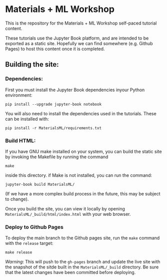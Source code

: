 # Materials + ML Workshop

This is the repository for the Materials + ML Workshop self-paced tutorial content.

These tutorials use the Jupyter Book platform, and are intended to be exported as a static site. Hopefully we can find somewhere (e.g. Github Pages) to host this content once it is completed.

## Building the site:

### Dependencies:

First you must install the Jupyter Book dependencies inyour Python environment:

```
pip install --upgrade jupyter-book notebook
```

You will also need to install the dependencies used in the tutorials. These can be installed with:

```
pip install -r MaterialsML/requirements.txt
```

### Build HTML:

If you have GNU make installed on your system, you can build the static site by invoking the Makefile by running the command
```
make
```

inside this directory. if Make is not installed, you can run the command:

```
jupyter-book build MaterialsML/
```

(If we have a more complex build process in the future, this may be subject to change).

Once you build the site, you can view it locally by opening `MaterialsML/_build/html/index.html` with your web browser.

### Deploy to Github Pages

To deploy the main branch to the Github pages site, run the `make` command with the `release` target:

```
make release
```

*Warning*: This will push to the `gh-pages` branch and update the live site with the snapshot of the sitde built in the `MaterialsML/_build` directory. Be sure that the latest changes have been committed before deploying.
